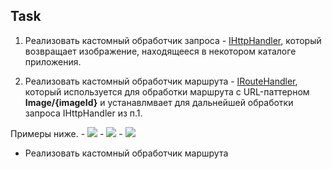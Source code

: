 ## Task
  
  1. Реализовать кастомный обработчик запроса - [IHttpHandler](https://docs.microsoft.com/en-us/dotnet/api/system.web.ihttphandler?view=netframework-4.7.2), который возвращает изображение, находящееся в некотором каталоге приложения.
  
  2. Реализовать кастомный обработчик маршрута - [IRouteHandler](https://docs.microsoft.com/en-us/dotnet/api/system.web.routing.iroutehandler?view=netframework-4.7.2), который используется для обработки маршрута c URL-паттерном **Image/{imageId}** и устанавлмвает для дальнейшей обработки запроса IHttpHandler из п.1.
  
  Примеры ниже.
    - ![](https://github.com/AnzhelikaKravchuk/Training-Autumn-2018/blob/master/Pictures/1.png)
    - ![](https://github.com/AnzhelikaKravchuk/Training-Autumn-2018/blob/master/Pictures/2.png)
    - ![](https://github.com/AnzhelikaKravchuk/Training-Autumn-2018/blob/master/Pictures/3.png)
  
  - Реализовать кастомный обработчик маршрута
